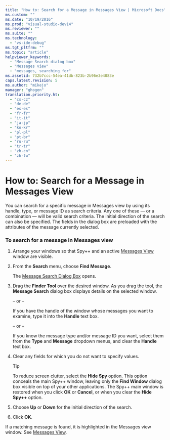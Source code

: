 ```yaml
---
title: "How to: Search for a Message in Messages View | Microsoft Docs"
ms.custom: ""
ms.date: "10/19/2016"
ms.prod: "visual-studio-dev14"
ms.reviewer: ""
ms.suite: ""
ms.technology: 
  - "vs-ide-debug"
ms.tgt_pltfrm: ""
ms.topic: "article"
helpviewer_keywords: 
  - "Message Search dialog box"
  - "Messages view"
  - "messages, searching for"
ms.assetid: 732b7ccc-54ea-41db-823b-2b96e3e4083e
caps.latest.revision: 5
ms.author: "mikejo"
manager: "ghogen"
translation.priority.ht: 
  - "cs-cz"
  - "de-de"
  - "es-es"
  - "fr-fr"
  - "it-it"
  - "ja-jp"
  - "ko-kr"
  - "pl-pl"
  - "pt-br"
  - "ru-ru"
  - "tr-tr"
  - "zh-cn"
  - "zh-tw"
---
```

# How to: Search for a Message in Messages View
You can search for a specific message in Messages view by using its handle, type, or message ID as search criteria. Any one of these — or a combination — will be valid search criteria. The initial direction of the search can also be specified. The fields in the dialog box are preloaded with the attributes of the message currently selected.  
  
### To search for a message in Messages view  
  
1.  Arrange your windows so that Spy++ and an active [Messages View](../debugger/messages-view.md) window are visible.  
  
2.  From the **Search** menu, choose **Find Message**.  
  
     The [Message Search Dialog Box](../debugger/message-search-dialog-box.md) opens.  
  
3.  Drag the **Finder Tool** over the desired window. As you drag the tool, the **Message Search** dialog box displays details on the selected window.  
  
     – or –  
  
     If you have the handle of the window whose messages you want to examine, type it into the **Handle** text box.  
  
     – or –  
  
     If you know the message type and/or message ID you want, select them from the **Type** and **Message** dropdown menus, and clear the **Handle** text box.  
  
4.  Clear any fields for which you do not want to specify values.  
  
    > [!TIP]
    >  To reduce screen clutter, select the **Hide Spy** option. This option conceals the main Spy++ window, leaving only the **Find Window** dialog box visible on top of your other applications. The Spy++ main window is restored when you click **OK** or **Cancel**, or when you clear the **Hide Spy++** option.  
  
5.  Choose **Up** or **Down** for the initial direction of the search.  
  
6.  Click **OK**.  
  
 If a matching message is found, it is highlighted in the Messages view window. See [Messages View](../debugger/messages-view.md).